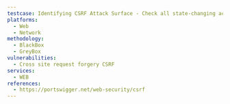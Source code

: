 ```yaml
---
testcase: Identifying CSRF Attack Surface - Check all state-changing actions (such as changing email, password, user profile, or performing financial transactions) for susceptibility to CSRF. Web (HTTP/HTTPS) service
platforms: 
  - Web
  - Network
methodology: 
  - BlackBox
  - GreyBox
vulnerabilities:
  - Cross site request forgery CSRF
services:
  - WEB
references:
  - https://portswigger.net/web-security/csrf
---
```

